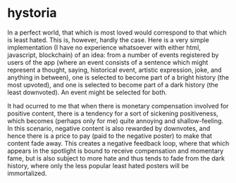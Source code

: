 # hystoria

In a perfect world, that which is most loved would correspond to that which is least hated. 
This is, however, hardly the case.
Here is a very simple implementation (I have no experience whatsoever with either html, javascript, blockchain) of an idea:
from a number of events registered by users of the app (where an event consists of a sentence which might represent a thought, saying, historical event, artistic expression, joke, and anything in between), one is selected to become part of a bright history (the most upvoted), and one is selected to become part of a dark history (the least downvoted). An event might be selected for both.

It had ocurred to me that when there is monetary compensation involved for positive content, there is a tendency for a sort of sickening positiveness, which becomes (perhaps only for me) quite annoying and shallow-feeling. 
In this scenario, negative content is also rewarded by downvotes, and hence there is a price to pay (paid to the negative poster) to make that content fade away. This creates a negative feedback loop, where that which appears in the spotlight is bound to receive compensation and momentary fame, but is also subject to more hate and thus tends to fade from the dark history, where only the less popular least hated posters will be immortalized.
